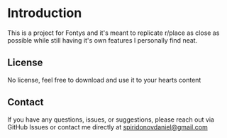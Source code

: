 # Introduction
This is a project for Fontys and it's meant to replicate r/place as close as possible while still having it's own features I personally find neat. 


## License
No license, feel free to download and use it to your hearts content

## Contact
If you have any questions, issues, or suggestions, please reach out via GitHub Issues or contact me directly at spiridonovdaniel@gmail.com
